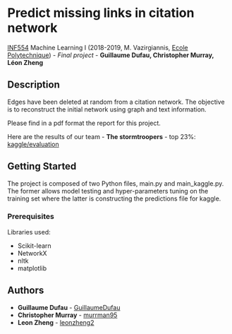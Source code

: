 # Predict missing links in citation network

[INF554](https://moodle.polytechnique.fr/enrol/index.php?id=5622) Machine Learning I (2018-2019, M. Vazirgiannis, [Ecole Polytechnique](https://www.polytechnique.edu/)) - *Final project* - **Guillaume Dufau, Christopher Murray, Léon Zheng**

## Description

Edges have been deleted at random from a citation network. The objective is to reconstruct the initial network using graph and text information.

Please find in a pdf format the report for this project.

Here are the results of our team - **The stormtroopers** - top 23%:
[kaggle/evaluation](https://www.kaggle.com/c/inf554-2018/leaderboard)

## Getting Started

The project is composed of two Python files, main.py and main_kaggle.py. The former allows model testing and hyper-parameters tuning on the training set where the latter is constructing the predictions file for kaggle.

### Prerequisites

Libraries used:
* Scikit-learn
* NetworkX
* nltk
* matplotlib

## Authors

* **Guillaume Dufau** - [GuillaumeDufau](https://github.com/GuillaumeDufau)
* **Christopher Murray** - [murrman95](https://github.com/murrman95)
* **Leon Zheng** - [leonzheng2](https://github.com/leonzheng2)
